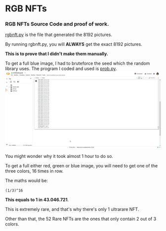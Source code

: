 # RGB NFTs
### RGB NFTs Source Code and proof of work.

[rgbnft.py](https://github.com/RGB-NFTs/RGB-NFTs/blob/main/rgbnft.py "rgbnft.py") is the file that generated the 8192 pictures.

By running rgbnft.py, you will **ALWAYS** get the exact 8192 pictures. 

**This is to prove that I didn't make them manually.**

To get a full blue image, I had to bruteforce the seed which the random library uses.
The program I coded and used is [prob.py](https://github.com/RGB-NFTs/RGB-NFTs/blob/main/prob.py "prob.py").
![](https://raw.githubusercontent.com/RGB-NFTs/RGB-NFTs/main/seed.png)

You might wonder why it took almost 1 hour to do so.

To get a full either red, green or blue image, you will need to get one of the three colors, 16 times in row.

The maths would be:

`(1/3)^16`

**This equals to 1 in 43.046.721**.

This is extremely rare, and that's why there's only 1 ultrarare NFT.

Other than that, the 52 Rare NFTs are the ones that only contain 2 out of 3 colors. 


